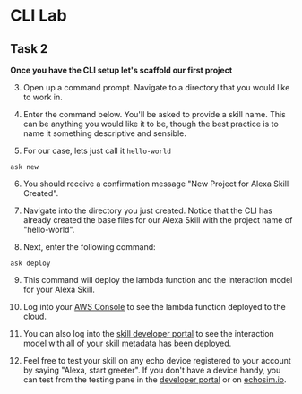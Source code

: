  # CLI Lab
## Task 2
  **Once you have the CLI setup let's scaffold our first project**

3. Open up a command prompt. Navigate to a directory that you would like to work in.

4. Enter the command below. You'll be asked to provide a skill name. This can be anything you would like it to be, though the best practice is to name it something descriptive and sensible.

5. For our case, lets just call it `hello-world`

  ```
ask new
  ```

6. You should receive a confirmation message "New Project for Alexa Skill Created".

7. Navigate into the directory you just created. Notice that the CLI has already created the base files for our Alexa Skill with the project name of "hello-world".

8. Next, enter the following command:

  ```
ask deploy
  ```

9. This command will deploy the lambda function and the interaction model for your Alexa Skill.

10. Log into your [AWS Console](https://aws.amazon.com/lambda/) to see the lambda function deployed to the cloud.

11. You can also log into the [skill developer portal](https://developer.amazon.com/alexa/console/ask) to see the interaction model with all of your skill metadata has been deployed.

12. Feel free to test your skill on any echo device registered to your account by saying "Alexa, start greeter". If you don't have a device handy, you can test from the testing pane in the [developer portal](https://developer.amazon.com/alexa/console/ask) or on [echosim.io](https://www.echosim.io).
